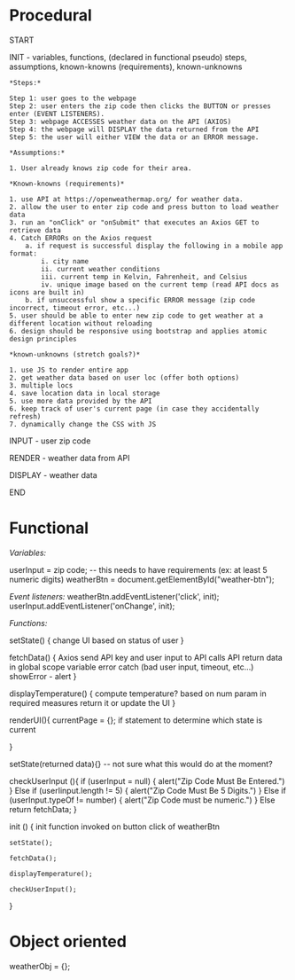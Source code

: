 # Procedural #

START

INIT - variables, functions, (declared in functional pseudo) steps, assumptions, known-knowns (requirements), known-unknowns

    *Steps:*

    Step 1: user goes to the webpage
    Step 2: user enters the zip code then clicks the BUTTON or presses enter (EVENT LISTENERS).
    Step 3: webpage ACCESSES weather data on the API (AXIOS)
    Step 4: the webpage will DISPLAY the data returned from the API
    Step 5: the user will either VIEW the data or an ERROR message.

    *Assumptions:*

    1. User already knows zip code for their area.

    *Known-knowns (requirements)*

    1. use API at https://openweathermap.org/ for weather data.
    2. allow the user to enter zip code and press button to load weather data
    3. run an "onClick" or "onSubmit" that executes an Axios GET to retrieve data
    4. Catch ERRORs on the Axios request
        a. if request is successful display the following in a mobile app format:
            i. city name
            ii. current weather conditions
            iii. current temp in Kelvin, Fahrenheit, and Celsius
            iv. unique image based on the current temp (read API docs as icons are built in)
        b. if unsuccessful show a specific ERROR message (zip code incorrect, timeout error, etc...)
    5. user should be able to enter new zip code to get weather at a different location without reloading
    6. design should be responsive using bootstrap and applies atomic design principles

    *known-unknowns (stretch goals?)*

    1. use JS to render entire app
    2. get weather data based on user loc (offer both options)
    3. multiple locs
    4. save location data in local storage
    5. use more data provided by the API
    6. keep track of user's current page (in case they accidentally refresh)
    7. dynamically change the CSS with JS

INPUT - user zip code

RENDER - weather data from API

DISPLAY - weather data

END

# Functional #

*Variables:*

userInput = zip code; -- this needs to have requirements (ex: at least 5 numeric digits)
weatherBtn = document.getElementById("weather-btn");


*Event listeners:*
weatherBtn.addEventListener('click', init);
userInput.addEventListener('onChange', init);

*Functions:*

setState() {
        change UI based on status of user
    }
    
fetchData() {
        Axios
        send API key and user input to API
        calls API
        return data in global scope variable
        error catch (bad user input, timeout, etc...)
        showError - alert
    }

displayTemperature() {
    compute temperature? based on num param in required measures
    return it or update the UI
    }

renderUI(){
    currentPage = {};
    if statement to determine which state is current

}

setState(returned data){} -- not sure what this would do at the moment?

checkUserInput (){
    if (userInput = null) {
        alert("Zip Code Must Be Entered.")
    } Else if (userIinput.length != 5) {
        alert("Zip Code Must Be 5 Digits.")
    } Else if (userInput.typeOf != number) {
        alert("Zip Code must be numeric.")
    } Else 
    return fetchData;
}


init () {
    init function invoked on button click of weatherBtn
    
    
    setState();
    
    fetchData();

    displayTemperature();

    checkUserInput();
}

# Object oriented #

weatherObj = {};